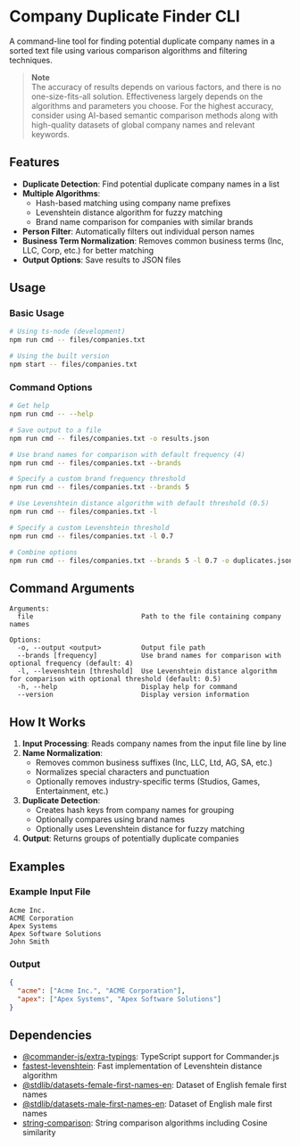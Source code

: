 # Company Duplicate Finder CLI

A command-line tool for finding potential duplicate company names in a sorted text file using various comparison algorithms and filtering techniques.

> **Note**  
> The accuracy of results depends on various factors, and there is no one-size-fits-all solution. Effectiveness largely depends on the algorithms and parameters you choose. For the highest accuracy, consider using AI-based semantic comparison methods along with high-quality datasets of global company names and relevant keywords.

## Features

- **Duplicate Detection**: Find potential duplicate company names in a list
- **Multiple Algorithms**:
  - Hash-based matching using company name prefixes
  - Levenshtein distance algorithm for fuzzy matching
  - Brand name comparison for companies with similar brands
- **Person Filter**: Automatically filters out individual person names
- **Business Term Normalization**: Removes common business terms (Inc, LLC, Corp, etc.) for better matching
- **Output Options**: Save results to JSON files

## Usage

### Basic Usage

```bash
# Using ts-node (development)
npm run cmd -- files/companies.txt

# Using the built version
npm start -- files/companies.txt
```

### Command Options

```bash
# Get help
npm run cmd -- --help

# Save output to a file
npm run cmd -- files/companies.txt -o results.json

# Use brand names for comparison with default frequency (4)
npm run cmd -- files/companies.txt --brands

# Specify a custom brand frequency threshold
npm run cmd -- files/companies.txt --brands 5

# Use Levenshtein distance algorithm with default threshold (0.5)
npm run cmd -- files/companies.txt -l

# Specify a custom Levenshtein threshold
npm run cmd -- files/companies.txt -l 0.7

# Combine options
npm run cmd -- files/companies.txt --brands 5 -l 0.7 -o duplicates.json
```

## Command Arguments

```
Arguments:
  file                           Path to the file containing company names

Options:
  -o, --output <output>          Output file path
  --brands [frequency]           Use brand names for comparison with optional frequency (default: 4)
  -l, --levenshtein [threshold]  Use Levenshtein distance algorithm for comparison with optional threshold (default: 0.5)
  -h, --help                     Display help for command
  --version                      Display version information
```

## How It Works

1. **Input Processing**: Reads company names from the input file line by line
2. **Name Normalization**: 
   - Removes common business suffixes (Inc, LLC, Ltd, AG, SA, etc.)
   - Normalizes special characters and punctuation
   - Optionally removes industry-specific terms (Studios, Games, Entertainment, etc.)
3. **Duplicate Detection**:
   - Creates hash keys from company names for grouping
   - Optionally compares using brand names
   - Optionally uses Levenshtein distance for fuzzy matching
4. **Output**: Returns groups of potentially duplicate companies

## Examples

### Example Input File

```
Acme Inc.
ACME Corporation
Apex Systems
Apex Software Solutions
John Smith
```

### Output

```json
{
  "acme": ["Acme Inc.", "ACME Corporation"],
  "apex": ["Apex Systems", "Apex Software Solutions"]
}
```

## Dependencies

- [@commander-js/extra-typings](https://www.npmjs.com/package/@commander-js/extra-typings): TypeScript support for Commander.js
- [fastest-levenshtein](https://www.npmjs.com/package/fastest-levenshtein): Fast implementation of Levenshtein distance algorithm
- [@stdlib/datasets-female-first-names-en](https://www.npmjs.com/package/@stdlib/datasets-female-first-names-en): Dataset of English female first names
- [@stdlib/datasets-male-first-names-en](https://www.npmjs.com/package/@stdlib/datasets-male-first-names-en): Dataset of English male first names
- [string-comparison](https://www.npmjs.com/package/string-comparison): String comparison algorithms including Cosine similarity
